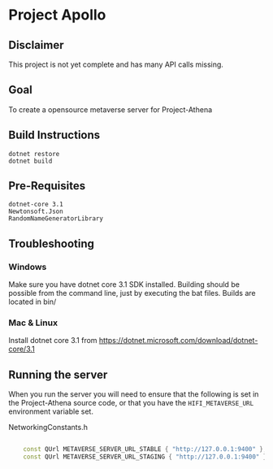 # Project Apollo

## Disclaimer
This project is not yet complete and has many API calls missing. 

## Goal
To create a opensource metaverse server for Project-Athena

## Build Instructions

```
dotnet restore
dotnet build
```

## Pre-Requisites

```
dotnet-core 3.1
Newtonsoft.Json
RandomNameGeneratorLibrary
```


## Troubleshooting

### Windows
Make sure you have dotnet core 3.1 SDK installed. Building should be possible from the command line, just by executing the bat files. Builds are located in bin/

### Mac & Linux
Install dotnet core 3.1 from https://dotnet.microsoft.com/download/dotnet-core/3.1

## Running the server
When you run the server you will need to ensure that the following is set in the Project-Athena source code, or that you have the `HIFI_METAVERSE_URL` environment variable set.

NetworkingConstants.h
```c++

    const QUrl METAVERSE_SERVER_URL_STABLE { "http://127.0.0.1:9400" };
    const QUrl METAVERSE_SERVER_URL_STAGING { "http://127.0.0.1:9400" };

```

